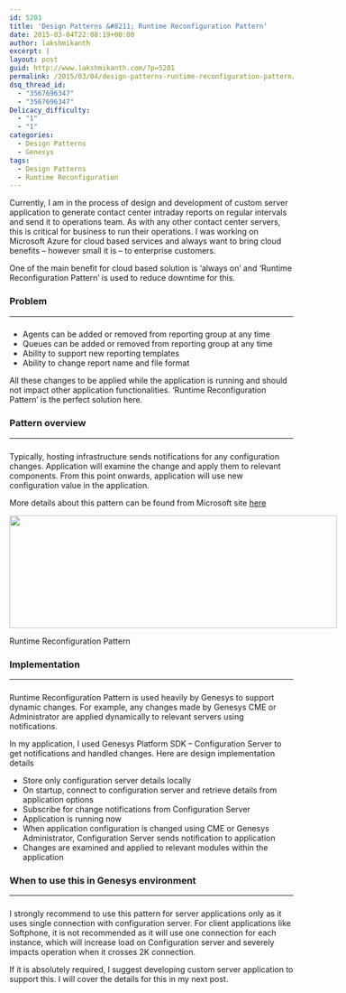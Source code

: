 ```yaml
---
id: 5201
title: 'Design Patterns &#8211; Runtime Reconfiguration Pattern'
date: 2015-03-04T22:08:19+00:00
author: lakshmikanth
excerpt: |
layout: post
guid: http://www.lakshmikanth.com/?p=5201
permalink: /2015/03/04/design-patterns-runtime-reconfiguration-pattern/
dsq_thread_id:
  - "3567696347"
  - "3567696347"
Delicacy_difficulty:
  - "1"
  - "1"
categories:
  - Design Patterns
  - Genesys
tags:
  - Design Patterns
  - Runtime Reconfiguration
---
```

Currently, I am in the process of design and development of custom server application to generate contact center intraday reports on regular intervals and send it to operations team. As with any other contact center servers, this is critical for business to run their operations. I was working on Microsoft Azure for cloud based services and always want to bring cloud benefits &#8211; however small it is &#8211; to enterprise customers.

One of the main benefit for cloud based solution is &#8216;always on&#8217; and &#8216;Runtime Reconfiguration Pattern&#8217; is used to reduce downtime for this.

### Problem

* * *

### 

  * Agents can be added or removed from reporting group at any time
  * Queues can be added or removed from reporting group at any time
  * Ability to support new reporting templates
  * Ability to change report name and file format

All these changes to be applied while the application is running and should not impact other application functionalities. &#8216;Runtime Reconfiguration Pattern&#8217; is the perfect solution here.

### Pattern overview

* * *

### 

Typically, hosting infrastructure sends notifications for any configuration changes. Application will examine the change and apply them to relevant components. From this point onwards, application will use new configuration value in the application.

More details about this pattern can be found from Microsoft site <a href="https://msdn.microsoft.com/en-us/library/dn589785.aspx" target="_blank" rel="noopener noreferrer">here</a>

<div style="width: 591px" class="wp-caption alignnone">
  <img class="" src="https://i-msdn.sec.s-msft.com/dynimg/IC709510.png" alt="" width="581" height="200" />
  
  <p class="wp-caption-text">
    Runtime Reconfiguration Pattern
  </p>
</div>

### Implementation

* * *

### 

Runtime Reconfiguration Pattern is used heavily by Genesys to support dynamic changes. For example, any changes made by Genesys CME or Administrator are applied dynamically to relevant servers using notifications.

In my application, I used Genesys Platform SDK &#8211; Configuration Server to get notifications and handled changes. Here are design implementation details

  * Store only configuration server details locally
  * On startup, connect to configuration server and retrieve details from application options
  * Subscribe for change notifications from Configuration Server
  * Application is running now
  * When application configuration is changed using CME or Genesys Administrator, Configuration Server sends notification to application
  * Changes are examined and applied to relevant modules within the application

### When to use this in Genesys environment

* * *

### 

I strongly recommend to use this pattern for server applications only as it uses single connection with configuration server. For client applications like Softphone, it is not recommended as it will use one connection for each instance, which will increase load on Configuration server and severely impacts operation when it crosses 2K connection.

If it is absolutely required, I suggest developing custom server application to support this. I will cover the details for this in my next post.